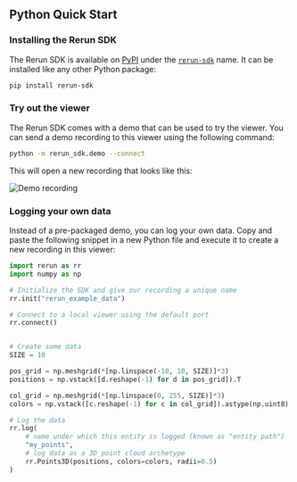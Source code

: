 ## Python Quick Start

### Installing the Rerun SDK

The Rerun SDK is available on [PyPI](https://pypi.org/) under the
[`rerun-sdk`](https://pypi.org/project/rerun-sdk/) name. It can be installed like any other
Python package:

```sh
pip install rerun-sdk
```

### Try out the viewer

The Rerun SDK comes with a demo that can be used to try the viewer. You can send a demo recording
to this viewer using the following command:

```sh
python -m rerun_sdk.demo --connect
```

This will open a new recording that looks like this:

![Demo recording](https://static.rerun.io/quickstart2_simple_cube/632a8f1c79f70a2355fad294fe085291fcf3a8ae/768w.png)


### Logging your own data

Instead of a pre-packaged demo, you can log your own data. Copy and paste the following snippet in a new
Python file and execute it to create a new recording in this viewer:

```python
import rerun as rr
import numpy as np

# Initialize the SDK and give our recording a unique name
rr.init("rerun_example_data")

# Connect to a local viewer using the default port
rr.connect()


# Create some data
SIZE = 10

pos_grid = np.meshgrid(*[np.linspace(-10, 10, SIZE)]*3)
positions = np.vstack([d.reshape(-1) for d in pos_grid]).T

col_grid = np.meshgrid(*[np.linspace(0, 255, SIZE)]*3)
colors = np.vstack([c.reshape(-1) for c in col_grid]).astype(np.uint8).T

# Log the data
rr.log(
    # name under which this entity is logged (known as "entity path")
    "my_points",
    # log data as a 3D point cloud archetype
    rr.Points3D(positions, colors=colors, radii=0.5)
)
```
